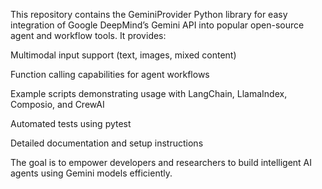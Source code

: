 This repository contains the GeminiProvider Python library for easy integration of Google DeepMind’s Gemini API into popular open-source agent and workflow tools. It provides:

Multimodal input support (text, images, mixed content)

Function calling capabilities for agent workflows

Example scripts demonstrating usage with LangChain, LlamaIndex, Composio, and CrewAI

Automated tests using pytest

Detailed documentation and setup instructions

The goal is to empower developers and researchers to build intelligent AI agents using Gemini models efficiently.
